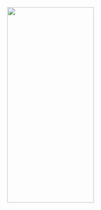 <img src="https://github.com/ibuu31/counter_provider/assets/94115128/359d2afb-f0fb-42fd-9942-35f647dfba77" width="200" height="450">
